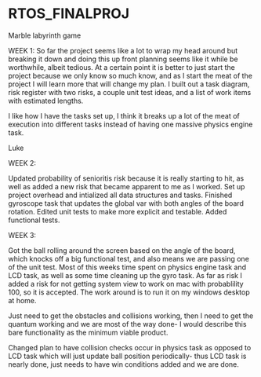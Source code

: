 # RTOS_FINALPROJ
Marble labyrinth game


WEEK 1:
So far the project seems like a lot to wrap my head around but breaking it down and doing this up front planning seems like it while be worthwhile, albeit tedious. At a certain point it is better to just start the project because we only know so much know, and as I start the meat of the project I will learn more that will change my plan. I built out a task diagram, risk register with two risks,  a couple unit test ideas, and a list of work items with estimated lengths. 

I like how I have the tasks set up, I think it breaks up a lot of the meat of execution into different tasks instead of having one massive physics engine task. 

Luke

WEEK 2:

Updated probability of senioritis risk because it is really starting to hit, as well as added a new risk that became apparent to me as I worked. Set up project overhead and intialized all data structures and tasks. Finished gyroscope task that updates the global var with both angles of the board rotation. Edited unit tests to make more explicit and testable. Added functional tests.

WEEK 3: 

Got the ball rolling around the screen based on the angle of the board, which knocks off a big functional test, and also means we are passing one of the unit test. Most of this weeks time spent on physics engine task and LCD task, as well as some time cleaning up the gyro task. As far as risk I added a risk for not getting system view to work on mac with probablility 100, so it is accepted. The work around is to run it on my windows desktop at home. 

Just need to get the obstacles and collisions working, then I need to get the quantum working and we are most of the way done- I would describe this bare functionality as the minimum viable product. 

Changed plan to have collision checks occur in physics task as opposed to LCD task which will just update ball position periodically- thus LCD task is nearly done, just needs to have win conditions added and we are done. 
